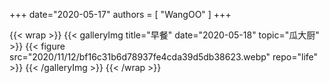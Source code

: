 +++
date="2020-05-17"
authors = [
    "WangOO"
]
+++    

{{< wrap >}}
    {{< galleryImg title="早餐" date="2020-05-18" topic="瓜大厨" >}}
        {{< figure src="2020/11/12/bf16c31b6d78937fe4cda39d5db38623.webp" repo="life" >}}
    {{< /galleryImg >}}
{{< /wrap >}}